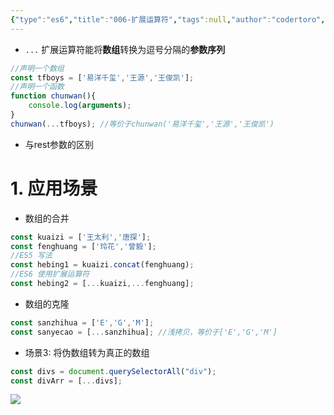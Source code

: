 ```yaml
---
{"type":"es6","title":"006-扩展运算符","tags":null,"author":"codertoro","establish":"2025-04-08","update":"2025-04-08","dg-publish":true,"permalink":"/Projects/004-ES6/006-扩展运算符/","dgPassFrontmatter":true,"created":"2025-04-08T00:21:16.279+08:00","updated":"2025-04-10T23:10:28.188+08:00"}
---
```


- `...` 扩展运算符能将**数组**转换为逗号分隔的**参数序列**
```javascript
//声明一个数组
const tfboys = ['易洋千玺','王源','王俊凯'];
//声明一个函数
function chunwan(){
	console.log(arguments);
}
chunwan(...tfboys); //等价于chunwan('易洋千玺','王源','王俊凯')
```
- 与rest参数的区别
# 1. 应用场景
- 数组的合并
```javascript
const kuaizi = ['王太利','唐探'];
const fenghuang = ['玲花','曾毅'];
//ES5 写法
const hebing1 = kuaizi.concat(fenghuang);
//ES6 使用扩展运算符
const hebing2 = [...kuaizi,...fenghuang];
```
- 数组的克隆
```javascript
const sanzhihua = ['E','G','M'];
const sanyecao = [...sanzhihua]; //浅拷贝，等价于['E','G','M']
```
- 场景3: 将伪数组转为真正的数组
```javascript
const divs = document.querySelectorAll("div");
const divArr = [...divs];
```

![](https://img.codertoro.top/Bucket/Exercises/Java/20250410231026554.png)
